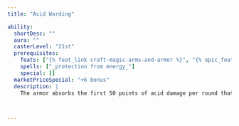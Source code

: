 ```yaml
---
title: "Acid Warding"

ability:
  shortDesc: ""
  aura: ""
  casterLevel: "21st"
  prerequisites:
    feats: ["{% feat_link craft-magic-arms-and-armor %}", "{% epic_feat_link craft-epic-magic-arms-and-armor %}"]
    spells: ["_protection from energy_"]
    special: []
  marketPriceSpecial: "+6 bonus"
  description: |
    The armor absorbs the first 50 points of acid damage per round that the wearer would normally take (similar to the _resist energy_ spell).



---
```

